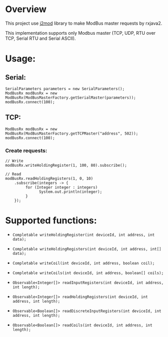 # Overview
This project use [j2mod](https://github.com/steveohara/j2mod/) library to make ModBus master requests by rxjava2.

This implementation supports only Modbus master (TCP, UDP, RTU over TCP, Serial RTU and Serial ASCII).

# Usage:

## Serial:

    SerialParameters parameters = new SerialParameters();
    ModBusRx modBusRx = new ModBusRx(ModBusMasterFactory.getSerialMaster(parameters));
    modBusRx.connect(100);

## TCP:

    ModBusRx modBusRx = new ModBusRx(ModBusMasterFactory.getTCPMaster("address", 502));
    modBusRx.connect(100);

### Create requests:
    // Write
    modBusRx.writeHoldingRegister(1, 100, 80).subscribe();
    
    // Read
    modBusRx.readHoldingRegisters(1, 0, 10)
        .subscribe(integers -> {
             for (Integer integer : integers)
                   System.out.println(integer);
             }
        });
        
# Supported functions:
* `Completable writeHoldingRegister(int deviceId, int address, int data);`

* `Completable writeHoldingRegisters(int deviceId, int address, int[] data);`

* `Completable writeCoil(int deviceId, int address, boolean coil);`

* `Completable writeCoils(int deviceId, int address, boolean[] coils);`

* `Observable<Integer[]> readInputRegisters(int deviceId, int address, int length);`

* `Observable<Integer[]> readHoldingRegisters(int deviceId, int address, int length);`

* `Observable<Boolean[]> readDiscreteInputRegisters(int deviceId, int address, int length);`

* `Observable<Boolean[]> readCoils(int deviceId, int address, int length);`

